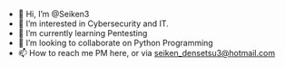 - 👋 Hi, I’m @Seiken3
- 👀 I’m interested in Cybersecurity and IT.
- 🌱 I’m currently learning Pentesting
- 💞️ I’m looking to collaborate on Python Programming
- 📫 How to reach me PM here, or via seiken_densetsu3@hotmail.com

<!---
Seiken3/Seiken3 is a ✨ special ✨ repository because its `README.md` (this file) appears on your GitHub profile.
You can click the Preview link to take a look at your changes.
--->
